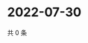 # 2022-07-30

共 0 条

<!-- BEGIN WEIBO -->
<!-- 最后更新时间 Sat Jul 30 2022 22:14:30 GMT+0800 (China Standard Time) -->

<!-- END WEIBO -->
